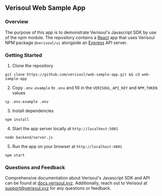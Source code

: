## Verisoul Web Sample App

### Overview
The purpose of this app is to demonstrate Verisoul's Javascript SDK by use of the npm module. The repository contains a [React](https://reactjs.org/) app that uses Verisoul NPM package `@verisoul/ui` alongside an [Express](https://expressjs.com/) API server. 

### Getting Started
1. Clone the repository
```angular2html
git clone https://github.com/verisoul/web-sample-app.git && cd web-sample-app
```
2. Copy `.env.example` to `.env` and fill in the `VERISOUL_API_KEY` and `NPM_TOKEN` values
```angular2html
cp .env.example .env
```
3. Install dependencies
```angular2html
npm install
```
4. Start the app server locally at `http://localhost:5001`
```angular2html
node backend/server.js
```
5. Run the app on your browser at `http://localhost:4001`
```angular2html
npm start
```

### Questions and Feedback
Comprehensive documentation about Verisoul's Javascript SDK and API can be found at [docs.verisoul.xyz](https://docs.verisoul.xyz/). Additionally, reach out to Verisoul at [support@verisoul.xyz](mailto:support@verisoul.xyz) for any questions or feedback.
